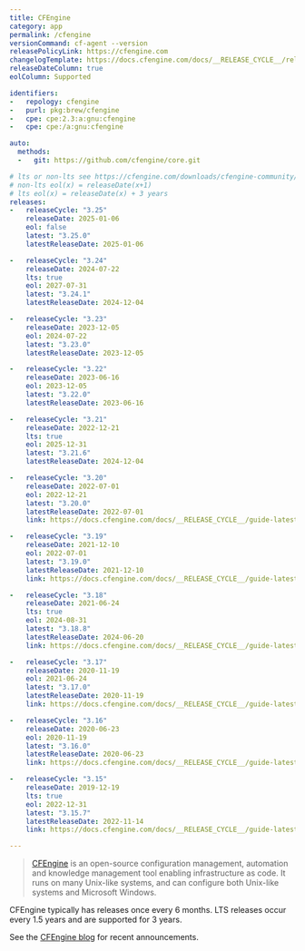 ```yaml
---
title: CFEngine
category: app
permalink: /cfengine
versionCommand: cf-agent --version
releasePolicyLink: https://cfengine.com
changelogTemplate: https://docs.cfengine.com/docs/__RELEASE_CYCLE__/release-notes-whatsnew-changelog-core.html
releaseDateColumn: true
eolColumn: Supported

identifiers:
-   repology: cfengine
-   purl: pkg:brew/cfengine
-   cpe: cpe:2.3:a:gnu:cfengine
-   cpe: cpe:/a:gnu:cfengine

auto:
  methods:
  -   git: https://github.com/cfengine/core.git

# lts or non-lts see https://cfengine.com/downloads/cfengine-community/
# non-lts eol(x) = releaseDate(x+1)
# lts eol(x) = releaseDate(x) + 3 years
releases:
-   releaseCycle: "3.25"
    releaseDate: 2025-01-06
    eol: false
    latest: "3.25.0"
    latestReleaseDate: 2025-01-06

-   releaseCycle: "3.24"
    releaseDate: 2024-07-22
    lts: true
    eol: 2027-07-31
    latest: "3.24.1"
    latestReleaseDate: 2024-12-04

-   releaseCycle: "3.23"
    releaseDate: 2023-12-05
    eol: 2024-07-22
    latest: "3.23.0"
    latestReleaseDate: 2023-12-05

-   releaseCycle: "3.22"
    releaseDate: 2023-06-16
    eol: 2023-12-05
    latest: "3.22.0"
    latestReleaseDate: 2023-06-16

-   releaseCycle: "3.21"
    releaseDate: 2022-12-21
    lts: true
    eol: 2025-12-31
    latest: "3.21.6"
    latestReleaseDate: 2024-12-04

-   releaseCycle: "3.20"
    releaseDate: 2022-07-01
    eol: 2022-12-21
    latest: "3.20.0"
    latestReleaseDate: 2022-07-01
    link: https://docs.cfengine.com/docs/__RELEASE_CYCLE__/guide-latest-release-whatsnew-changelog-core.html

-   releaseCycle: "3.19"
    releaseDate: 2021-12-10
    eol: 2022-07-01
    latest: "3.19.0"
    latestReleaseDate: 2021-12-10
    link: https://docs.cfengine.com/docs/__RELEASE_CYCLE__/guide-latest-release-whatsnew-changelog-core.html

-   releaseCycle: "3.18"
    releaseDate: 2021-06-24
    lts: true
    eol: 2024-08-31
    latest: "3.18.8"
    latestReleaseDate: 2024-06-20
    link: https://docs.cfengine.com/docs/__RELEASE_CYCLE__/guide-latest-release-whatsnew-changelog-core.html

-   releaseCycle: "3.17"
    releaseDate: 2020-11-19
    eol: 2021-06-24
    latest: "3.17.0"
    latestReleaseDate: 2020-11-19
    link: https://docs.cfengine.com/docs/__RELEASE_CYCLE__/guide-latest-release-whatsnew-changelog-core.html

-   releaseCycle: "3.16"
    releaseDate: 2020-06-23
    eol: 2020-11-19
    latest: "3.16.0"
    latestReleaseDate: 2020-06-23
    link: https://docs.cfengine.com/docs/__RELEASE_CYCLE__/guide-latest-release-whatsnew-changelog-core.html

-   releaseCycle: "3.15"
    releaseDate: 2019-12-19
    lts: true
    eol: 2022-12-31
    latest: "3.15.7"
    latestReleaseDate: 2022-11-14
    link: https://docs.cfengine.com/docs/__RELEASE_CYCLE__/guide-latest-release-whatsnew-changelog-core.html

---
```


> [CFEngine](https://cfengine.com) is an open-source configuration management, automation and
> knowledge management tool enabling infrastructure as code. It runs on many Unix-like systems, and
> can configure both Unix-like systems and Microsoft Windows.

CFEngine typically has releases once every 6 months. LTS releases occur every 1.5 years and are
supported for 3 years.

See the [CFEngine blog](https://cfengine.com/blog/) for recent announcements.
